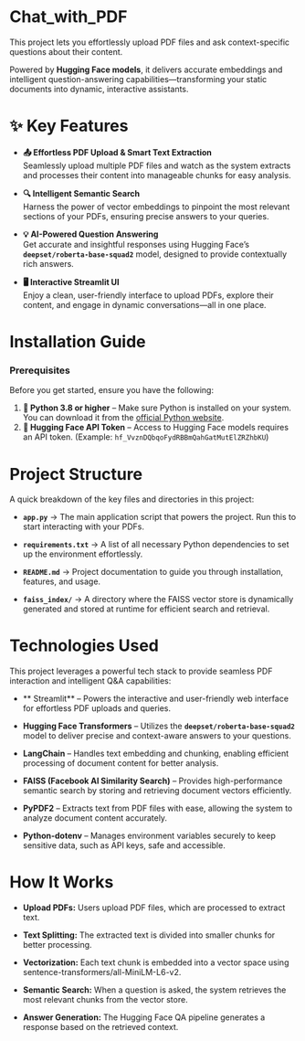# Chat_with_PDF
 

This project lets you effortlessly upload PDF files and ask context-specific questions about their content.

Powered by **Hugging Face models**, it delivers accurate embeddings and intelligent question-answering capabilities—transforming your static documents into dynamic, interactive assistants.

# ✨ Key Features

- **📤 Effortless PDF Upload & Smart Text Extraction**  
Seamlessly upload multiple PDF files and watch as the system extracts and processes their content into manageable chunks for easy analysis.

-   **🔍 Intelligent Semantic Search**  
    Harness the power of vector embeddings to pinpoint the most relevant sections of your PDFs, ensuring precise answers to your queries.
    
-   **💡 AI-Powered Question Answering**  
    Get accurate and insightful responses using Hugging Face’s **`deepset/roberta-base-squad2`** model, designed to provide contextually rich answers.
    
-   **🖥️ Interactive Streamlit UI**  
    Enjoy a clean, user-friendly interface to upload PDFs, explore their content, and engage in dynamic conversations—all in one place.

# Installation Guide

### Prerequisites

Before you get started, ensure you have the following:

1.  **🐍 Python 3.8 or higher** – Make sure Python is installed on your system. You can download it from the [official Python website](https://www.python.org/downloads/).
2.  **🔑 Hugging Face API Token** – Access to Hugging Face models requires an API token. (Example: `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`)


# Project Structure

A quick breakdown of the key files and directories in this project:

-   **`app.py`** →  The main application script that powers the project. Run this to start interacting with your PDFs.
    
-   **`requirements.txt`** →  A list of all necessary Python dependencies to set up the environment effortlessly.
    
-   **`README.md`** →  Project documentation to guide you through installation, features, and usage.
    
-   **`faiss_index/`** →  A directory where the FAISS vector store is dynamically generated and stored at runtime for efficient search and retrieval.

# Technologies Used

This project leverages a powerful tech stack to provide seamless PDF interaction and intelligent Q&A capabilities:

-   ** Streamlit** – Powers the interactive and user-friendly web interface for effortless PDF uploads and queries.
    
-   **Hugging Face Transformers** – Utilizes the **`deepset/roberta-base-squad2`** model to deliver precise and context-aware answers to your questions.
    
-   **LangChain** – Handles text embedding and chunking, enabling efficient processing of document content for better analysis.
    
-   **FAISS (Facebook AI Similarity Search)** – Provides high-performance semantic search by storing and retrieving document vectors efficiently.
    
-   **PyPDF2** – Extracts text from PDF files with ease, allowing the system to analyze document content accurately.
    
-   **Python-dotenv** – Manages environment variables securely to keep sensitive data, such as API keys, safe and accessible.

# How It Works

- **Upload PDFs:** Users upload PDF files, which are processed to extract text.

- **Text Splitting:** The extracted text is divided into smaller chunks for better processing.

- **Vectorization:** Each text chunk is embedded into a vector space using sentence-transformers/all-MiniLM-L6-v2.

- **Semantic Search:** When a question is asked, the system retrieves the most relevant chunks from the vector store.

- **Answer Generation:** The Hugging Face QA pipeline generates a response based on the retrieved context.

  
```
